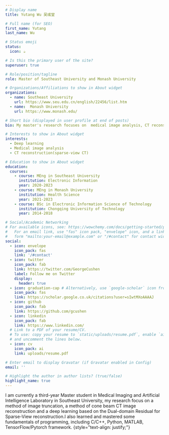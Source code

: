```yaml
---
# Display name
title: Yutang Wu 吴彧堂

# Full name (for SEO)
first_name: Yutang
last_name: Wu

# Status emoji
status:
  icon: ☕️

# Is this the primary user of the site?
superuser: true

# Role/position/tagline
role: Master of Southeast University and Monash University

# Organizations/Affiliations to show in About widget
organizations:
  - name: Southeast University
    url: https://www.seu.edu.cn/english/22456/list.htm
  - name:  Monash University
    url: https://www.monash.edu/

# Short bio (displayed in user profile at end of posts)
bio: My master's research focuses on  medical image analysis, CT reconstruction and deep learning.

# Interests to show in About widget
interests:
  - Deep learning
  - Medical image analysis
  - CT reconstruction(sparse-view CT)

# Education to show in About widget
education:
  courses:
    - course: MEng in Southeast University
      institution: Electronic Information
      year: 2020-2023
    - course: MEng in Monash University
      institution: Health Science
      year: 2021-2023
    - course: BSc in Electronic Information Science of Technology
      institution: Chongqing University of Technology
      year: 2014-2018

# Social/Academic Networking
# For available icons, see: https://wowchemy.com/docs/getting-started/page-builder/#icons
#   For an email link, use "fas" icon pack, "envelope" icon, and a link in the
#   form "mailto:your-email@example.com" or "/#contact" for contact widget.
social:
  - icon: envelope
    icon_pack: fas
    link: '/#contact'
  - icon: twitter
    icon_pack: fab
    link: https://twitter.com/GeorgeCushen
    label: Follow me on Twitter
    display:
      header: true
  - icon: graduation-cap # Alternatively, use `google-scholar` icon from `ai` icon pack
    icon_pack: fas
    link: https://scholar.google.co.uk/citations?user=sIwtMXoAAAAJ
  - icon: github
    icon_pack: fab
    link: https://github.com/gcushen
  - icon: linkedin
    icon_pack: fab
    link: https://www.linkedin.com/
  # Link to a PDF of your resume/CV.
  # To use: copy your resume to `static/uploads/resume.pdf`, enable `ai` icons in `params.yaml`,
  # and uncomment the lines below.
  - icon: cv
    icon_pack: ai
    link: uploads/resume.pdf

# Enter email to display Gravatar (if Gravatar enabled in Config)
email: ''

# Highlight the author in author lists? (true/false)
highlight_name: true
---
```


I am currently a third-year Master student in Medical Imaging and Artificial Intelligence Laboratory in Southeast University, my research focus on a method of image truncation, a method of cone beam CT image reconstruction and a deep learning based on the Dual-domain Residual for Sparse-View reconstruction.I also learned and mastered some fundamentals of programming, including C/C++, Python, MATLAB, TensorFlow/Pytorch framework.
{style="text-align: justify;"}
